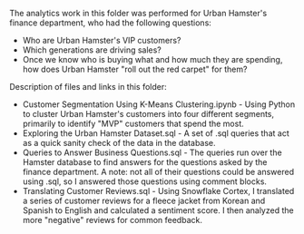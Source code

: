 The analytics work in this folder was performed for Urban Hamster's finance department, who had the following questions:

- Who are Urban Hamster's VIP customers?
- Which generations are driving sales?
- Once we know who is buying what and how much they are spending, how does Urban Hamster "roll out the red carpet" for them?

Description of files and links in this folder:

- Customer Segmentation Using K-Means Clustering.ipynb - Using Python to cluster Urban Hamster's customers into four different segments, primarily to identify "MVP" customers that spend the most. 
- Exploring the Urban Hamster Dataset.sql - A set of .sql queries that act as a quick sanity check of the data in the database.
- Queries to Answer Business Questions.sql - The queries run over the Hamster database to find answers for the questions asked by the finance department. A note: not all of their questions could be answered using .sql, so I answered those questions using comment blocks.
- Translating Customer Reviews.sql - Using Snowflake Cortex, I translated a series of customer reviews for a fleece jacket from Korean and Spanish to English and calculated a sentiment score. I then analyzed the more "negative" reviews for common feedback.
